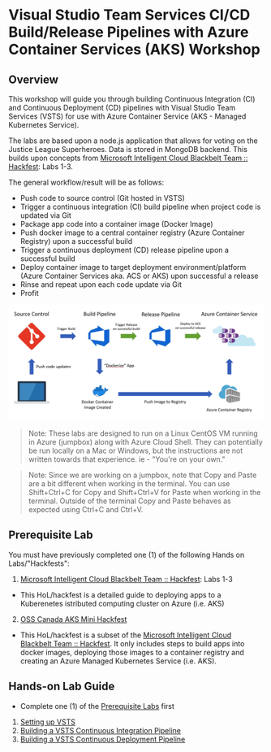 # Visual Studio Team Services CI/CD Build/Release Pipelines with Azure Container Services (AKS) Workshop

## Overview

This workshop will guide you through building Continuous Integration (CI) and Continuous Deployment (CD) pipelines with Visual Studio Team Services (VSTS) for use with Azure Container Service (AKS - Managed Kubernetes Service).

The labs are based upon a node.js application that allows for voting on the Justice League Superheroes. Data is stored in MongoDB backend.  This builds upon concepts from [Microsoft Intelligent Cloud Blackbelt Team :: Hackfest](https://github.com/Azure/blackbelt-aks-hackfest): Labs 1-3.

The general workflow/result will be as follows:

- Push code to source control (Git hosted in VSTS)
- Trigger a continuous integration (CI) build pipeline when project code is updated via Git
- Package app code into a container image (Docker Image)
- Push docker image to a central container registry (Azure Container Registry) upon a successful build
- Trigger a continuous deployment (CD) release pipeline upon a successful build
- Deploy container image to target deployment environment/platform (Azure Container Services aka. ACS or AKS) upon successful a release
- Rinse and repeat upon each code update via Git
- Profit

![workflow](hol-content/img/workflow.png)

> Note: These labs are designed to run on a Linux CentOS VM running in Azure (jumpbox) along with Azure Cloud Shell. They can potentially be run locally on a Mac or Windows, but the instructions are not written towards that experience. ie - "You're on your own."

> Note: Since we are working on a jumpbox, note that Copy and Paste are a bit different when working in the terminal. You can use Shift+Ctrl+C for Copy and Shift+Ctrl+V for Paste when working in the terminal. Outside of the terminal Copy and Paste behaves as expected using Ctrl+C and Ctrl+V. 

## Prerequisite Lab

You must have previously completed one (1) of the following Hands on Labs/"Hackfests":
1. [Microsoft Intelligent Cloud Blackbelt Team :: Hackfest](https://github.com/Azure/blackbelt-aks-hackfest): Labs 1-3
  - This HoL/hackfest is a detailed guide to deploying apps to a Kuberenetes istributed computing cluster on Azure (i.e. AKS)
2. [OSS Canada AKS Mini Hackfest](https://github.com/OSSCanada/aks-mini-hackfest)
  - This HoL/hackfest is a subset of the [Microsoft Intelligent Cloud Blackbelt Team :: Hackfest](https://github.com/Azure/blackbelt-aks-hackfest).  It only includes steps to build apps into docker images, deploying those images to a container registry and creating an Azure Managed Kubernetes Service (i.e. AKS).

## Hands-on Lab Guide

- Complete one (1) of the [Prerequisite Labs](#prerequisite-lab) first

1. [Setting up VSTS](hol-content/01-setup_vsts.md)
2. [Building a VSTS Continuous Integration Pipeline](hol-content/02-build_vsts_ci.md)
3. [Building a VSTS Continuous Deployment Pipeline](hol-content/03-build_vsts_cd.md)
